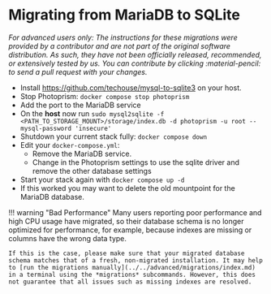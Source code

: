 # Migrating from MariaDB to SQLite

*For advanced users only: The instructions for these migrations were provided by a contributor and are not part of the original software distribution. As such, they have not been officially released, recommended, or extensively tested by us. You can contribute by clicking :material-pencil: to send a pull request with your changes.*

- Install <https://github.com/techouse/mysql-to-sqlite3> on your host.
- Stop Photoprism: `docker compose stop photoprism`
- Add the port to the MariaDB service
- On the **host** now run `sudo mysql2sqlite -f <PATH_TO_STORAGE_MOUNT>/storage/index.db -d photoprism -u root --mysql-password 'insecure'`
- Shutdown your current stack fully: `docker compose down`
- Edit your `docker-compose.yml`:
  - Remove the MariaDB service.
  - Change in the Photoprism settings to use the sqlite driver and remove the other database settings
- Start your stack again with `docker compose up -d`
- If this worked you may want to delete the old mountpoint for the MariaDB database.

!!! warning "Bad Performance"
    Many users reporting poor performance and high CPU usage have migrated, so their database schema is no longer optimized for performance, for example, because indexes are missing or columns have the wrong data type.

    If this is the case, please make sure that your migrated database schema matches that of a fresh, non-migrated installation. It may help to [run the migrations manually](../../advanced/migrations/index.md) in a terminal using the *migrations* subcommands. However, this does not guarantee that all issues such as missing indexes are resolved.
